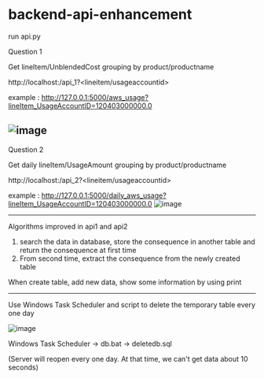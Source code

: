 # backend-api-enhancement



run api.py

Question 1

Get lineItem/UnblendedCost grouping by product/productname

http://localhost:<port>/api_1?<lineitem/usageaccountid>

example : 
http://127.0.0.1:5000/aws_usage?lineItem_UsageAccountID=120403000000.0

![image](https://ftp.bmp.ovh/imgs/2020/08/7a50b900df855d71.png)
--------
Question 2

Get daily lineItem/UsageAmount grouping by product/productname

http://localhost:<port>/api_2?<lineitem/usageaccountid>

example : 
http://127.0.0.1:5000/daily_aws_usage?lineItem_UsageAccountID=120403000000.0
![image](https://ftp.bmp.ovh/imgs/2020/08/5273bf6439752af3.png)

----

Algorithms improved in api1 and api2

1. search the data in database, store the consequence in another table and return the consequence at first time
2. From second time, extract the consequence from the newly created table

When create table, add new data, show some information by using print

----

Use Windows Task Scheduler and script to delete the temporary table every one day

![image](https://ftp.bmp.ovh/imgs/2020/08/58b938c070d78478.png)

Windows Task Scheduler -> db.bat -> deletedb.sql

(Server will reopen every one day. At that time, we can't get data about 10 seconds)
